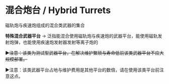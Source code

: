 # 混合炮台 / Hybrid Turrets

磁轨炮与疾速炮组成的混合类武器的集合

**特殊混合武器平台** -> 泛指能混合使用磁轨炮与疾速炮的武器平台，能使用磁轨发射炮弹，也能使用疾速炮发射器发射等离子炮的

~~▶注意：该类为测试型武器平台，在解决维护繁琐与寿命低前该类武器平台不应大规模部署。~~

▶注意：该类武器平台占地与维护费用是其他平台的数倍，请在使用该类平台前注意这点。